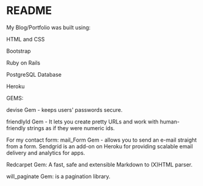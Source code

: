 # README

My Blog/Portfolio was built using:

HTML and CSS

Bootstrap

Ruby on Rails

PostgreSQL Database

Heroku

GEMS:

devise Gem - keeps users' passwords secure.

friendlyId Gem - It lets you create pretty URLs and work with human-friendly strings as if they were numeric ids.

For my contact form:
mail_Form Gem - allows you to send an e-mail straight from a form. 
Sendgrid is an add-on on Heroku for providing scalable email delivery and analytics for apps.

Redcarpet Gem: A fast, safe and extensible Markdown to (X)HTML parser.

will_paginate Gem: is a pagination library.


